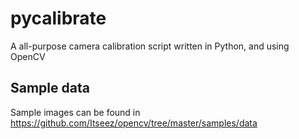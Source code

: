 # pycalibrate
A all-purpose camera calibration script written in Python, and using OpenCV

## Sample data

Sample images can be found in https://github.com/Itseez/opencv/tree/master/samples/data
